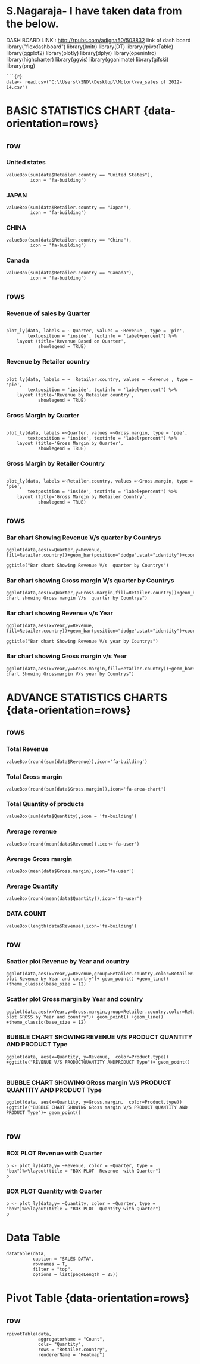 # S.Nagaraja- I have taken data  from the below.
  DASH BOARD LINK : http://rpubs.com/adigna50/503832 
link of dash board 
 library("flexdashboard")
library(knitr)
library(DT)
library(rpivotTable)
library(ggplot2)
library(plotly)
library(dplyr)
library(openintro)
library(highcharter)
library(ggvis)
library(gganimate)
library(gifski)
library(png)
```
```{r}
data<- read.csv("C:\\Users\\SND\\Desktop\\Motor\\wa_sales of 2012-14.csv")
```

BASIC STATISTICS CHART {data-orientation=rows} 
============================================================================
row
---------------------------------------------------------------------------------------------
### United states 

```{r}
valueBox(sum(data$Retailer.country == "United States"),
         icon = 'fa-building')
```

### JAPAN

```{r}
valueBox(sum(data$Retailer.country == "Japan"),
         icon = 'fa-building')
```

### CHINA

```{r}
valueBox(sum(data$Retailer.country == "China"),
         icon = 'fa-building')
```

### Canada

```{r}
valueBox(sum(data$Retailer.country == "Canada"),
         icon = 'fa-building')
```

rows
----------------------------------------------------------------------------------------------------------
### Revenue of sales  by Quarter 

```{r}

plot_ly(data, labels = ~ Quarter, values = ~Revenue , type = 'pie',
        textposition = 'inside', textinfo = 'label+percent') %>%
    layout (title='Revenue Based on Quarter',
            showlegend = TRUE)

```

### Revenue by Retailer country

```{r}

plot_ly(data, labels = ~  Retailer.country, values = ~Revenue , type = 'pie',
        textposition = 'inside', textinfo = 'label+percent') %>%
    layout (title='Revenue by Retailer country',
            showlegend = TRUE)

```

### Gross Margin by Quarter
```{r}

plot_ly(data, labels =~Quarter, values =~Gross.margin, type = 'pie',
        textposition = 'inside', textinfo = 'label+percent') %>%
    layout (title='Gross Margin by Quarter',
            showlegend = TRUE)
```

### Gross Margin by Retailer Country

```{r}

plot_ly(data, labels =~Retailer.country, values =~Gross.margin, type = 'pie',
        textposition = 'inside', textinfo = 'label+percent') %>%
    layout (title='Gross Margin by Retailer Country',
            showlegend = TRUE)
```

rows
-------------------------------------------------------------------------------------------------------
### Bar chart Showing Revenue V/s  quarter by Countrys

```{r}
ggplot(data,aes(x=Quarter,y=Revenue, fill=Retailer.country))+geom_bar(position="dodge",stat="identity")+coord_flip()+

ggtitle("Bar chart Showing Revenue V/s  quarter by Countrys")
```
                  
### Bar chart showing Gross margin V/s  quarter by Countrys  

```{r}
ggplot(data,aes(x=Quarter,y=Gross.margin,fill=Retailer.country))+geom_bar(position="dodge",stat="identity")+coord_flip()+ggtitle("Bar chart showing Gross margin V/s  quarter by Countrys")

```

### Bar chart showing Revenue v/s Year 

```{r}
ggplot(data,aes(x=Year,y=Revenue, fill=Retailer.country))+geom_bar(position="dodge",stat="identity")+coord_flip()+

ggtitle("Bar chart Showing Revenue V/s year by Countrys")
```

### Bar chart showing Gross margin v/s Year

```{r}
ggplot(data,aes(x=Year,y=Gross.margin,fill=Retailer.country))+geom_bar(position="dodge",stat="identity")+coord_flip()+ggtitle("Bar chart Showing Grossmargin V/s year by Countrys")

```

ADVANCE STATISTICS CHARTS {data-orientation=rows}
==============================================================================
rows
------------------------------------------------------------------------------------
### Total Revenue

```{r}
valueBox(round(sum(data$Revenue)),icon='fa-building')
```

### Total Gross margin

```{r}
valueBox(round(sum(data$Gross.margin)),icon='fa-area-chart')
```

###  Total Quantity of products 

```{r}
valueBox(sum(data$Quantity),icon = 'fa-building')
```

### Average revenue

```{r}
valueBox(round(mean(data$Revenue)),icon='fa-user')

```

### Average Gross margin

```{r}
valueBox(mean(data$Gross.margin),icon='fa-user')
```

### Average Quantity 

```{r}
valueBox(round(mean(data$Quantity)),icon='fa-user')
```

### DATA COUNT

```{r}
valueBox(length(data$Revenue),icon='fa-building')
```

row
------------------------------------------------------------------------------------------------------------
### Scatter plot Revenue by Year and country

```{r}
ggplot(data,aes(x=Year,y=Revenue,group=Retailer.country,color=Retailer.country))+ggtitle("Scatter plot Revenue by Year and country")+ geom_point() +geom_line() +theme_classic(base_size = 12)

```

### Scatter plot Gross margin by Year and country

```{r}
ggplot(data,aes(x=Year,y=Gross.margin,group=Retailer.country,color=Retailer.country))+ggtitle("Scatter plot GROSS by Year and country")+ geom_point() +geom_line() +theme_classic(base_size = 12)

```

### BUBBLE CHART SHOWING REVENUE V/S PRODUCT QUANTITY AND  PRODUCT Type

```{r}
ggplot(data, aes(x=Quantity, y=Revenue,  color=Product.type)) +ggtitle("REVENUE V/S PRODUCTQUANTITY ANDPRODUCT Type")+ geom_point()


```

### BUBBLE CHART SHOWING GRoss margin V/S PRODUCT QUANTITY AND  PRODUCT Type

```{r}
ggplot(data, aes(x=Quantity, y=Gross.margin,  color=Product.type)) +ggtitle("BUBBLE CHART SHOWING GRoss margin V/S PRODUCT QUANTITY AND  PRODUCT Type")+ geom_point()


```

row
-------------------------------------------------------------------------------------------
### BOX PLOT  Revenue  with Quarter

```{r}
p <- plot_ly(data,y= ~Revenue, color = ~Quarter, type = "box")%>%layout(title = "BOX PLOT  Revenue  with Quarter")
p
```

### BOX PLOT  Quantity  with Quarter

```{r}
p <- plot_ly(data,y= ~Quantity, color = ~Quarter, type = "box")%>%layout(title = "BOX PLOT  Quantity with Quarter")
p
```

Data Table
========================================

```{r}
datatable(data,
          caption = "SALES DATA",
          rownames = T,
          filter = "top",
          options = list(pageLength = 25))
```

Pivot Table  {data-orientation=rows} 
=========================================
row
----------------------------------------------------------------------------------
```{r}
rpivotTable(data,
            aggregatorName = "Count",
            cols= "Quantity",
            rows = "Retailer.country",
            rendererName = "Heatmap")
```

 
